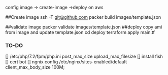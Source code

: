 
  config image -> create-image ->deploy on aws

##Create image 
ssh -T git@github.com
packer build images/template.json

##validate image
packer validate images/template.json
##deploy 
copy ami from image and update template.json
cd deploy
terraform apply main.tf
### TO-DO
[] /etc/php/7.2/fpm/php.ini post_max_size upload_max_filesize
[] install fish
[] cert bot
[] ngnix config /etc/nginx/sites-enabled/default client_max_body_size 100M;
